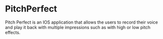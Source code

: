 # PitchPerfect
Pitch Perfect is an IOS application that allows the users to record their voice and play it back with multiple impressions such as with high or low pitch effects.
